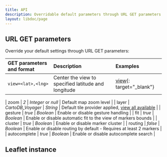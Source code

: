 ```yaml
---
title: API
description: Overridable default parameters through URL GET parameters and Leaflet instance
layout: libdoc/page
---
```


## URL GET parameters

Override your default settings through URL GET parameters:

| GET parameters and format | Description | Examples |
| :- | :- | :- |
| `view=<lat>,<lng>` | Center the view to specified latitude and longitude | [view](seemap.html?view=45.123456,3.456789){: target="_blank"} |


| zoom | *2* | *Integer* or *null* | Default map zoom level |
| layer | *CartoDB_Voyager* | *String* | Default tile provider applied, [view all available](layers.html) |
| gesture | *true* | *Boolean* | Enable or disable gesture handling |
| fit | *true* | *Boolean* | Enable or disable automatic fit to the view of markers bounds |
| cluster | *true* | *Boolean* | Enable or disable marker cluster |
| routing | *false* | *Boolean* | Enable or disable routing by default - Requires at least 2 markers |
| autocomplete | *true* | *Boolean* | Enable or disable autocomplete search |

## Leaflet instance

